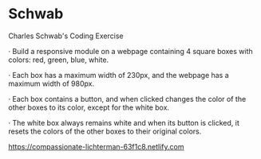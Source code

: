 # Schwab
Charles Schwab's Coding Exercise

· Build a responsive module on a webpage containing 4 square boxes with colors: red, green, blue, white.

· Each box has a maximum width of 230px, and the webpage has a maximum width of 980px.

· Each box contains a button, and when clicked changes the color of the other boxes to its color, except for the white box.

· The white box always remains white and when its button is clicked, it resets the colors of the other boxes to their original colors.


https://compassionate-lichterman-63f1c8.netlify.com
